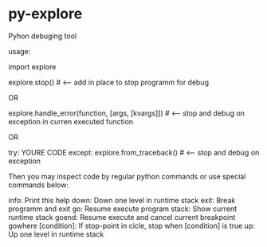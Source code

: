 # py-explore
Pyhon debuging tool

usage:

import  explore 

explore.stop() # <-- add in place to stop programm for debug

OR

explore.handle_error(function, [args, [kvargs]]) # <-- stop and debug on exception in curren executed function

OR 

try:
   YOURE
   CODE
except:
   explore.from_traceback() # <-- stop and debug on exception



Then you may inspect code by regular python commands or use special commands below:

info:   Print this help
down:   Down one level in runtime stack
exit:   Break programm and exit
go:     Resume execute program
stack:  Show current runtime stack
goend:  Resume execute and cancel current breakpoint
gowhere [condition]:    If stop-point in cicle, stop when [condition] is true
up:     Up one level in runtime stack

